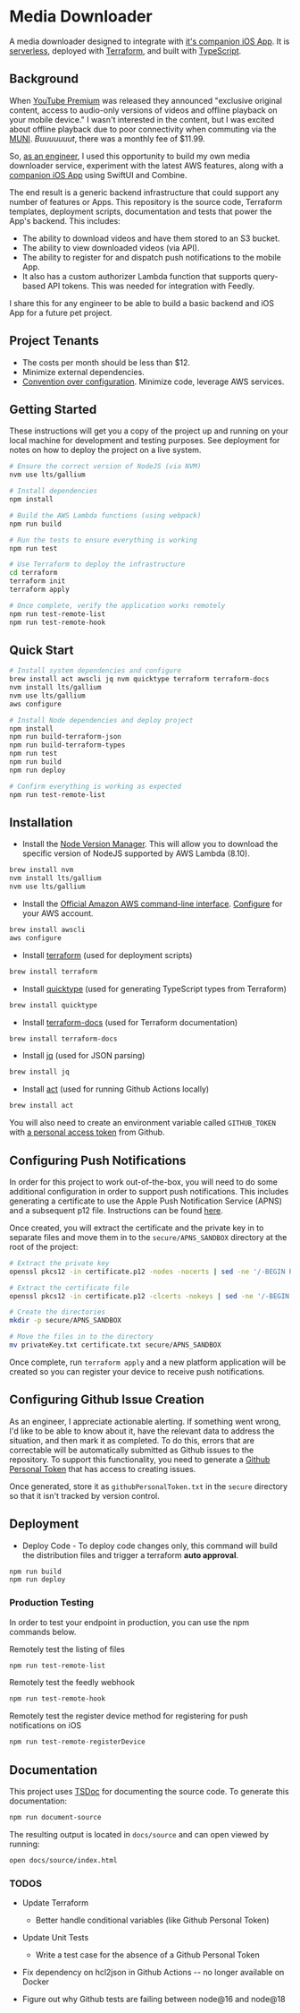 # Media Downloader

A media downloader designed to integrate with [it's companion iOS App](https://github.com/j0nathan-ll0yd/ios-OfflineMediaDownloader). It is [serverless](https://aws.amazon.com/serverless/), deployed with [Terraform](https://www.terraform.io/), and built with [TypeScript](https://www.typescriptlang.org/).

## Background

When [YouTube Premium](https://en.wikipedia.org/wiki/YouTube_Premium) was released they announced "exclusive original content, access to audio-only versions of videos and offline playback on your mobile device." I wasn't interested in the content, but I was excited about offline playback due to poor connectivity when commuting via the [MUNI](https://www.sfmta.com/). _Buuuuuuut_, there was a monthly fee of $11.99.

So, [as an engineer](https://www.linkedin.com/in/lifegames), I used this opportunity to build my own media downloader service, experiment with the latest AWS features, along with a [companion iOS App](https://github.com/j0nathan-ll0yd/ios-OfflineMediaDownloader) using SwiftUI and Combine.

The end result is a generic backend infrastructure that could support any number of features or Apps. This repository is the source code, Terraform templates, deployment scripts, documentation and tests that power the App's backend. This includes:

* The ability to download videos and have them stored to an S3 bucket.
* The ability to view downloaded videos (via API).
* The ability to register for and dispatch push notifications to the mobile App.
* It also has a custom authorizer Lambda function that supports query-based API tokens. This was needed for integration with Feedly.

I share this for any engineer to be able to build a basic backend and iOS App for a future pet project.

## Project Tenants

* The costs per month should be less than $12.
* Minimize external dependencies.
* [Convention over configuration](https://en.wikipedia.org/wiki/Convention_over_configuration). Minimize code, leverage AWS services.

## Getting Started

These instructions will get you a copy of the project up and running on your local machine for development and testing purposes. See deployment for notes on how to deploy the project on a live system.

```bash
# Ensure the correct version of NodeJS (via NVM)
nvm use lts/gallium

# Install dependencies
npm install

# Build the AWS Lambda functions (using webpack)
npm run build

# Run the tests to ensure everything is working
npm run test

# Use Terraform to deploy the infrastructure
cd terraform
terraform init
terraform apply

# Once complete, verify the application works remotely
npm run test-remote-list
npm run test-remote-hook
```

## Quick Start

```bash
# Install system dependencies and configure
brew install act awscli jq nvm quicktype terraform terraform-docs
nvm install lts/gallium
nvm use lts/gallium
aws configure

# Install Node dependencies and deploy project
npm install
npm run build-terraform-json
npm run build-terraform-types
npm run test
npm run build
npm run deploy

# Confirm everything is working as expected
npm run test-remote-list
```


## Installation

* Install the [Node Version Manager](https://github.com/creationix/nvm). This will allow you to download the specific version of NodeJS supported by AWS Lambda (8.10).

```bash
brew install nvm
nvm install lts/gallium
nvm use lts/gallium
```

* Install the [Official Amazon AWS command-line interface](https://aws.amazon.com/cli/). [Configure](https://docs.aws.amazon.com/cli/latest/userguide/cli-chap-configure.html) for your AWS account.

```bash
brew install awscli
aws configure
```

* Install [terraform](https://www.terraform.io/) (used for deployment scripts)

```bash
brew install terraform
```

* Install [quicktype](https://quicktype.io/) (used for generating TypeScript types from Terraform)

```bash
brew install quicktype
```

* Install [terraform-docs](https://github.com/terraform-docs/terraform-docs) (used for Terraform documentation)

```bash
brew install terraform-docs
```

* Install [jq](https://stedolan.github.io/jq/) (used for JSON parsing)

```bash
brew install jq
```

* Install [act](https://github.com/nektos/act) (used for running Github Actions locally)

```bash
brew install act
```

You will also need to create an environment variable called `GITHUB_TOKEN` with [a personal access token](https://docs.github.com/en/github/authenticating-to-github/creating-a-personal-access-token) from Github.

## Configuring Push Notifications

In order for this project to work out-of-the-box, you will need to do some additional configuration in order to support push notifications. This includes generating a certificate to use the Apple Push Notification Service (APNS) and a subsequent p12 file. Instructions can be found [here](https://calvium.com/how-to-make-a-p12-file/).

Once created, you will extract the certificate and the private key in to separate files and move them in to the `secure/APNS_SANDBOX` directory at the root of the project:

```bash
# Extract the private key
openssl pkcs12 -in certificate.p12 -nodes -nocerts | sed -ne '/-BEGIN PRIVATE KEY-/,/-END PRIVATE KEY-/p' > privateKey.txt

# Extract the certificate file
openssl pkcs12 -in certificate.p12 -clcerts -nokeys | sed -ne '/-BEGIN CERTIFICATE-/,/-END CERTIFICATE-/p' > certificate.txt

# Create the directories
mkdir -p secure/APNS_SANDBOX

# Move the files in to the directory
mv privateKey.txt certificate.txt secure/APNS_SANDBOX
```

Once complete, run `terraform apply` and a new platform application will be created so you can register your device to receive push notifications.

## Configuring Github Issue Creation

As an engineer, I appreciate actionable alerting. If something went wrong, I'd like to be able to know about it, have the relevant data to address the situation, and then mark it as completed. To do this, errors that are correctable will be automatically submitted as Github issues to the repository. To support this functionality, you need to generate a [Github Personal Token](https://github.com/settings/tokens?type=beta) that has access to creating issues.

Once generated, store it as `githubPersonalToken.txt` in the `secure` directory so that it isn't tracked by version control.

## Deployment

* Deploy Code - To deploy code changes only, this command will build the distribution files and trigger a terraform **auto approval**.

```bash
npm run build
npm run deploy
```

### Production Testing

In order to test your endpoint in production, you can use the npm commands below.

Remotely test the listing of files

```bash
npm run test-remote-list
```

Remotely test the feedly webhook

```bash
npm run test-remote-hook
```

Remotely test the register device method for registering for push notifications on iOS

```bash
npm run test-remote-registerDevice
```

## Documentation

This project uses [TSDoc](https://tsdoc.org) for documenting the source code. To generate this documentation:

```bash
npm run document-source
```

The resulting output is located in `docs/source` and can open viewed by running:

```bash
open docs/source/index.html
```

### TODOS

* Update Terraform
  * Better handle conditional variables (like Github Personal Token)

* Update Unit Tests
  * Write a test case for the absence of a Github Personal Token

* Fix dependency on hcl2json in Github Actions -- no longer available on Docker
* Figure out why Github tests are failing between node@16 and node@18
